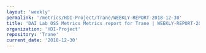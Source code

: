 ```yaml
---
layout: 'weekly'
permalink: '/metrics/HDI-Project/Trane/WEEKLY-REPORT-2018-12-30'
title: 'DAI Lab OSS Metrics Metrics report for Trane | WEEKLY-REPORT-2018-12-30'
organization: 'HDI-Project'
repository: 'Trane'
current_date: '2018-12-30'
---
```

